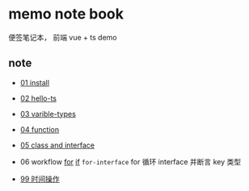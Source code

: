 # memo note book

便签笔记本， 前端 vue + ts demo

## note

+ [01 install](./01-install/01.install.README.md)
+ [02 hello-ts](./02-hello-ts/02.hello-ts.README.md)
+ [03 varible-types](./03-varible-types/README.md)
+ [04 function](./04-function/README.md)
+ [05 class and interface](./05-class/)
+ 06 workflow
    [for](./06-workflow/README.for.md)
    [if](./06-workflow/README.if.md)
    `for-interface` for 循环 interface 并断言 key 类型

+ [99 时间操作](./99-time-operation/)